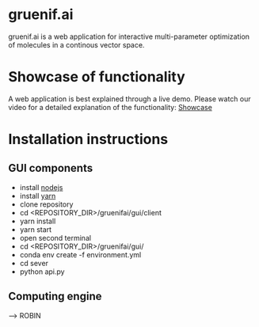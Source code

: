 # gruenif.ai
gruenif.ai is a web application for interactive multi-parameter optimization of molecules in a continous vector space.

# Showcase of functionality
A web application is best explained through a live demo. Please watch our video for a detailed explanation of the functionality:
[Showcase](https://www.youtube.com/watch?v=7KAgEb5twXg)

# Installation instructions
## GUI components
* install [nodejs](https://nodejs.org/en/download/package-manager/)
* install [yarn](https://yarnpkg.com/lang/en/docs/install/#mac-stable) 
* clone repository
* cd <REPOSITORY_DIR>/gruenifai/gui/client
* yarn install
* yarn start
* open second terminal
* cd <REPOSITORY_DIR>/gruenifai/gui/
* conda env create -f environment.yml
* cd sever
* python api.py

## Computing engine
--> ROBIN
